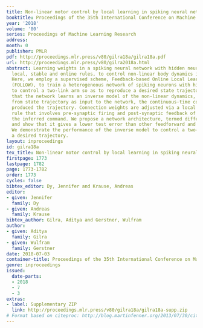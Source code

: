 ```yaml
---
title: Non-linear motor control by local learning in spiking neural networks
booktitle: Proceedings of the 35th International Conference on Machine Learning
year: '2018'
volume: '80'
series: Proceedings of Machine Learning Research
address: 
month: 0
publisher: PMLR
pdf: http://proceedings.mlr.press/v80/gilra18a/gilra18a.pdf
url: http://proceedings.mlr.press/v80/gilra2018a.html
abstract: Learning weights in a spiking neural network with hidden neurons, using
  local, stable and online rules, to control non-linear body dynamics is an open problem.
  Here, we employ a supervised scheme, Feedback-based Online Local Learning Of Weights
  (FOLLOW), to train a heterogeneous network of spiking neurons with hidden layers,
  to control a two-link arm so as to reproduce a desired state trajectory. We show
  that the network learns an inverse model of the non-linear dynamics, i.e. it infers
  from state trajectory as input to the network, the continuous-time command that
  produced the trajectory. Connection weights are adjusted via a local plasticity
  rule that involves pre-synaptic firing and post-synaptic feedback of the error in
  the inferred command. We propose a network architecture, termed differential feedforward,
  and show that it gives a lower test error than other feedforward and recurrent architectures.
  We demonstrate the performance of the inverse model to control a two-link arm along
  a desired trajectory.
layout: inproceedings
id: gilra18a
tex_title: Non-linear motor control by local learning in spiking neural networks
firstpage: 1773
lastpage: 1782
page: 1773-1782
order: 1773
cycles: false
bibtex_editor: Dy, Jennifer and Krause, Andreas
editor:
- given: Jennifer
  family: Dy
- given: Andreas
  family: Krause
bibtex_author: Gilra, Aditya and Gerstner, Wulfram
author:
- given: Aditya
  family: Gilra
- given: Wulfram
  family: Gerstner
date: 2018-07-03
container-title: Proceedings of the 35th International Conference on Machine Learning
genre: inproceedings
issued:
  date-parts:
  - 2018
  - 7
  - 3
extras:
- label: Supplementary ZIP
  link: http://proceedings.mlr.press/v80/gilra18a/gilra18a-supp.zip
# Format based on citeproc: http://blog.martinfenner.org/2013/07/30/citeproc-yaml-for-bibliographies/
---
```

